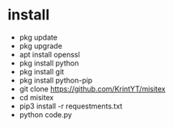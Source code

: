 # install
- pkg update
- pkg upgrade
- apt install openssl
- pkg install python
- pkg install git
- pkg install python-pip
- git clone https://github.com/KrintYT/misitex
- cd misitex
- pip3 install -r requestments.txt
- python code.py



